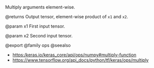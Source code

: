 Multiply arguments element-wise.

@returns
    Output tensor, element-wise product of `x1` and `x2`.

@param x1
First input tensor.

@param x2
Second input tensor.

@export
@family ops
@seealso
+ <https:/keras.io/keras_core/api/ops/numpy#multiply-function>
+ <https://www.tensorflow.org/api_docs/python/tf/keras/ops/multiply>
